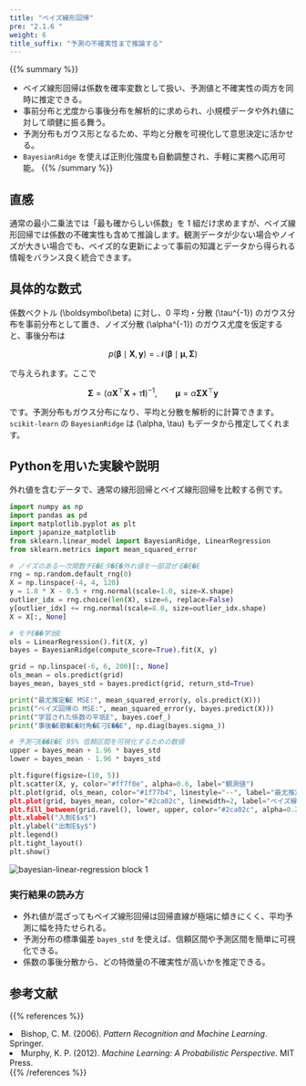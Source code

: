 ```yaml
---
title: "ベイズ線形回帰"
pre: "2.1.6 "
weight: 6
title_suffix: "予測の不確実性まで推論する"
---
```


{{% summary %}}
- ベイズ線形回帰は係数を確率変数として扱い、予測値と不確実性の両方を同時に推定できる。
- 事前分布と尤度から事後分布を解析的に求められ、小規模データや外れ値に対して頑健に振る舞う。
- 予測分布もガウス形となるため、平均と分散を可視化して意思決定に活かせる。
- `BayesianRidge` を使えば正則化強度も自動調整され、手軽に実務へ応用可能。
{{% /summary %}}

## 直感
通常の最小二乗法では「最も確からしい係数」を 1 組だけ求めますが、ベイズ線形回帰では係数の不確実性も含めて推論します。観測データが少ない場合やノイズが大きい場合でも、ベイズ的な更新によって事前の知識とデータから得られる情報をバランス良く統合できます。

## 具体的な数式
係数ベクトル \(\boldsymbol\beta\) に対し、0 平均・分散 \(\tau^{-1}\) のガウス分布を事前分布として置き、ノイズ分散 \(\alpha^{-1}\) のガウス尤度を仮定すると、事後分布は

$$
p(\boldsymbol\beta \mid \mathbf{X}, \mathbf{y}) = \mathcal{N}(\boldsymbol\beta \mid \boldsymbol\mu, \mathbf{\Sigma})
$$

で与えられます。ここで

$$
\mathbf{\Sigma} = (\alpha \mathbf{X}^\top \mathbf{X} + \tau \mathbf{I})^{-1}, \qquad
\boldsymbol\mu = \alpha \mathbf{\Sigma} \mathbf{X}^\top \mathbf{y}
$$

です。予測分布もガウス分布になり、平均と分散を解析的に計算できます。`scikit-learn` の `BayesianRidge` は \(\alpha, \tau\) もデータから推定してくれます。

## Pythonを用いた実験や説明
外れ値を含むデータで、通常の線形回帰とベイズ線形回帰を比較する例です。

```python
import numpy as np
import pandas as pd
import matplotlib.pyplot as plt
import japanize_matplotlib
from sklearn.linear_model import BayesianRidge, LinearRegression
from sklearn.metrics import mean_squared_error

# ノイズのある一次関数チE�Eタ�E�外れ値を一部混ぜる�E�E
rng = np.random.default_rng(0)
X = np.linspace(-4, 4, 120)
y = 1.8 * X - 0.5 + rng.normal(scale=1.0, size=X.shape)
outlier_idx = rng.choice(len(X), size=6, replace=False)
y[outlier_idx] += rng.normal(scale=8.0, size=outlier_idx.shape)
X = X[:, None]

# モチE��学翁E
ols = LinearRegression().fit(X, y)
bayes = BayesianRidge(compute_score=True).fit(X, y)

grid = np.linspace(-6, 6, 200)[:, None]
ols_mean = ols.predict(grid)
bayes_mean, bayes_std = bayes.predict(grid, return_std=True)

print("最尤推定�E MSE:", mean_squared_error(y, ols.predict(X)))
print("ベイズ回帰の MSE:", mean_squared_error(y, bayes.predict(X)))
print("学習された係数の平坁E", bayes.coef_)
print("事後�E散�E�対角�E刁E��E", np.diag(bayes.sigma_))

# 予測刁E��E�E 95% 信頼区間を可視化するための数値
upper = bayes_mean + 1.96 * bayes_std
lower = bayes_mean - 1.96 * bayes_std

plt.figure(figsize=(10, 5))
plt.scatter(X, y, color="#ff7f0e", alpha=0.6, label="観測値")
plt.plot(grid, ols_mean, color="#1f77b4", linestyle="--", label="最尤推定！ELS�E�E)
plt.plot(grid, bayes_mean, color="#2ca02c", linewidth=2, label="ベイズ線形回帰の平坁E)
plt.fill_between(grid.ravel(), lower, upper, color="#2ca02c", alpha=0.2, label="95% 信頼区閁E)
plt.xlabel("入劁E$x$")
plt.ylabel("出劁E$y$")
plt.legend()
plt.tight_layout()
plt.show()
```

![bayesian-linear-regression block 1](/images/basic/regression/bayesian-linear-regression_block01.svg)

### 実行結果の読み方
- 外れ値が混ざってもベイズ線形回帰は回帰直線が極端に傾きにくく、平均予測に幅を持たせられる。
- 予測分布の標準偏差 `bayes_std` を使えば、信頼区間や予測区間を簡単に可視化できる。
- 係数の事後分散から、どの特徴量の不確実性が高いかを推定できる。

## 参考文献
{{% references %}}
<li>Bishop, C. M. (2006). <i>Pattern Recognition and Machine Learning</i>. Springer.</li>
<li>Murphy, K. P. (2012). <i>Machine Learning: A Probabilistic Perspective</i>. MIT Press.</li>
{{% /references %}}
